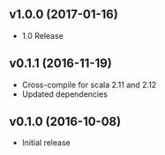 ## v1.0.0 (2017-01-16)

* 1.0 Release

## v0.1.1 (2016-11-19)

* Cross-compile for scala 2.11 and 2.12
* Updated dependencies

## v0.1.0 (2016-10-08)

* Initial release
